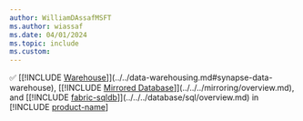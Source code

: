 ```yaml
---
author: WilliamDAssafMSFT
ms.author: wiassaf
ms.date: 04/01/2024
ms.topic: include
ms.custom:
---
```

&#x2705; [[!INCLUDE [Warehouse](../fabric-dw.md)]](../../data-warehousing.md#synapse-data-warehouse), [[!INCLUDE [Mirrored Database](../../../database/includes/fabric-mirroreddb.md)]](../../../mirroring/overview.md), and [[!INCLUDE [fabric-sqldb](../../../database/includes/fabric-sqldb.md)]](../../../database/sql/overview.md) in [!INCLUDE [product-name](../../../includes/product-name.md)]
